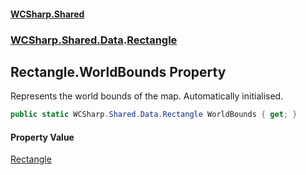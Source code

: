 #### [WCSharp.Shared](index.md 'index')
### [WCSharp.Shared.Data](WCSharp.Shared.Data.md 'WCSharp.Shared.Data').[Rectangle](WCSharp.Shared.Data.Rectangle.md 'WCSharp.Shared.Data.Rectangle')

## Rectangle.WorldBounds Property

Represents the world bounds of the map. Automatically initialised.

```csharp
public static WCSharp.Shared.Data.Rectangle WorldBounds { get; }
```

#### Property Value
[Rectangle](WCSharp.Shared.Data.Rectangle.md 'WCSharp.Shared.Data.Rectangle')